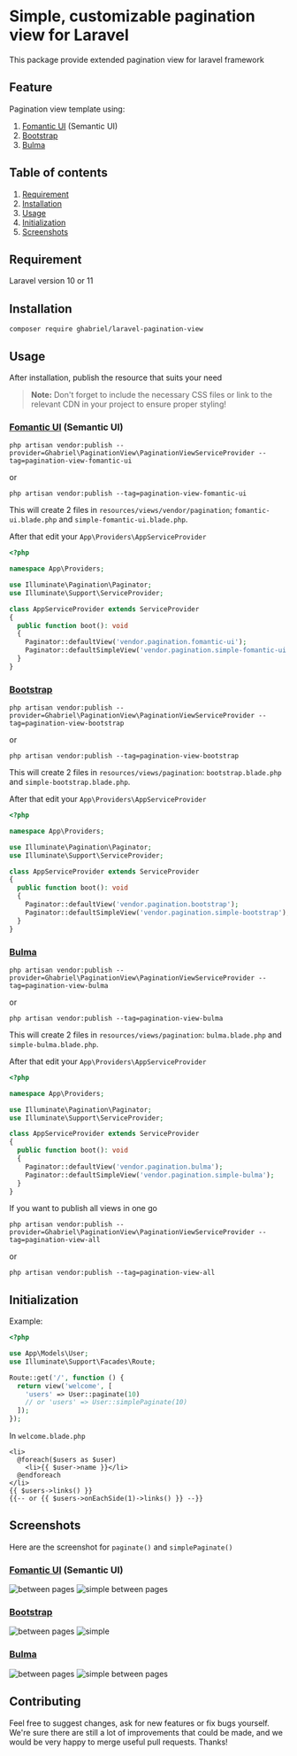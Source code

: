 # Simple, customizable pagination view for Laravel
This package provide extended pagination view for laravel framework
## Feature
Pagination view template using:
1. [Fomantic UI](https://fomantic-ui.com) (Semantic UI)
2. [Bootstrap](https://getbootstrap.com/)
3. [Bulma](https://bulma.io/)
## Table of contents
1. [Requirement](#requirement)
2. [Installation](#installation)
3. [Usage](#usage)
4. [Initialization](#initialization)
5. [Screenshots](#screenshots)
## Requirement
Laravel version 10 or 11
## Installation
```
composer require ghabriel/laravel-pagination-view
```
## Usage
After installation, publish the resource that suits your need
> **Note:** Don't forget to include the necessary CSS files or link to the relevant CDN in your project to ensure proper styling!

### [Fomantic UI](https://fomantic-ui.com) (Semantic UI)
```
php artisan vendor:publish --provider=Ghabriel\PaginationView\PaginationViewServiceProvider --tag=pagination-view-fomantic-ui
```
or
```
php artisan vendor:publish --tag=pagination-view-fomantic-ui
```
This will create 2 files in `resources/views/vendor/pagination`; `fomantic-ui.blade.php` and `simple-fomantic-ui.blade.php`. 

After that edit your `App\Providers\AppServiceProvider`
```php
<?php

namespace App\Providers;

use Illuminate\Pagination\Paginator;
use Illuminate\Support\ServiceProvider;

class AppServiceProvider extends ServiceProvider
{
  public function boot(): void
  {
    Paginator::defaultView('vendor.pagination.fomantic-ui');
    Paginator::defaultSimpleView('vendor.pagination.simple-fomantic-ui');
  }
}
```
### [Bootstrap](https://getbootstrap.com/)
```
php artisan vendor:publish --provider=Ghabriel\PaginationView\PaginationViewServiceProvider --tag=pagination-view-bootstrap
```
or
```
php artisan vendor:publish --tag=pagination-view-bootstrap
```
This will create 2 files in `resources/views/pagination`: `bootstrap.blade.php` and `simple-bootstrap.blade.php`.

After that edit your `App\Providers\AppServiceProvider`
```php
<?php

namespace App\Providers;

use Illuminate\Pagination\Paginator;
use Illuminate\Support\ServiceProvider;

class AppServiceProvider extends ServiceProvider
{
  public function boot(): void
  {
    Paginator::defaultView('vendor.pagination.bootstrap');
    Paginator::defaultSimpleView('vendor.pagination.simple-bootstrap');
  }
}
```
### [Bulma](https://bulma.io/)
```
php artisan vendor:publish --provider=Ghabriel\PaginationView\PaginationViewServiceProvider --tag=pagination-view-bulma
```
or
```
php artisan vendor:publish --tag=pagination-view-bulma
```
This will create 2 files in `resources/views/pagination`: `bulma.blade.php` and `simple-bulma.blade.php`.

After that edit your `App\Providers\AppServiceProvider`
```php
<?php

namespace App\Providers;

use Illuminate\Pagination\Paginator;
use Illuminate\Support\ServiceProvider;

class AppServiceProvider extends ServiceProvider
{
  public function boot(): void
  {
    Paginator::defaultView('vendor.pagination.bulma');
    Paginator::defaultSimpleView('vendor.pagination.simple-bulma');
  }
}
```

If you want to publish all views in one go
```
php artisan vendor:publish --provider=Ghabriel\PaginationView\PaginationViewServiceProvider --tag=pagination-view-all
```
or
```
php artisan vendor:publish --tag=pagination-view-all
```
## Initialization
Example:
```php
<?php

use App\Models\User;
use Illuminate\Support\Facades\Route;

Route::get('/', function () {
  return view('welcome', [
    'users' => User::paginate(10)
    // or 'users' => User::simplePaginate(10)
  ]);
});
```
In `welcome.blade.php`
```blade
<li>
  @foreach($users as $user)
    <li>{{ $user->name }}</li>
  @endforeach
</li>
{{ $users->links() }}
{{-- or {{ $users->onEachSide(1)->links() }} --}}
```
## Screenshots
Here are the screenshot for `paginate()` and `simplePaginate()`
### [Fomantic UI](https://fomantic-ui.com) (Semantic UI)
![between pages](https://github.com/user-attachments/assets/37cb8b88-b40c-4b4b-88a2-d80cd2dcbcf0)
![simple between pages](https://github.com/user-attachments/assets/667c2a8d-707e-4179-a8bf-af7c05f239ef)
### [Bootstrap](https://getbootstrap.com/)
![between pages](https://github.com/user-attachments/assets/8d66bad8-3499-4606-93ef-de68b1be5a73)
![simple](https://github.com/user-attachments/assets/0263a49e-0993-4f11-9fc7-9b5ae2a6ac71)
### [Bulma](https://bulma.io/)
![between pages](https://github.com/user-attachments/assets/35dedae3-ee1a-4de0-afbc-c2bff99379d9)
![simple between pages](https://github.com/user-attachments/assets/e2493917-3b81-4065-8dc5-c94b6735d8ad)
## Contributing
Feel free to suggest changes, ask for new features or fix bugs yourself. We're sure there are still a lot of improvements that could be made, and we would be very happy to merge useful pull requests. Thanks!
